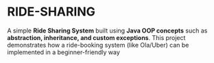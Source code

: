 # RIDE-SHARING
 A simple **Ride Sharing System** built using  **Java OOP concepts** such as **abstraction, inheritance, and custom exceptions**.    This project demonstrates how a ride-booking system (like Ola/Uber) can be implemented in a beginner-friendly way
